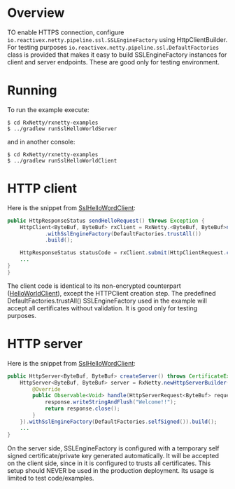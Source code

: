 Overview
========

TO enable HTTPS connection, configure ```io.reactivex.netty.pipeline.ssl.SSLEngineFactory``` using
HttpClientBuilder. For testing purposes ```io.reactivex.netty.pipeline.ssl.DefaultFactories``` class is provided
that makes it easy to build SSLEngineFactory instances for client and server endpoints. These are good only for testing environment.

Running
=======

To run the example execute:

```
$ cd RxNetty/rxnetty-examples
$ ../gradlew runSslHelloWorldServer
```

and in another console:

```
$ cd RxNetty/rxnetty-examples
$ ../gradlew runSslHelloWorldClient
```

HTTP client
===========

Here is the snippet from [SslHelloWordClient](SslHelloWorldClient.java):

```java
public HttpResponseStatus sendHelloRequest() throws Exception {
    HttpClient<ByteBuf, ByteBuf> rxClient = RxNetty.<ByteBuf, ByteBuf>newHttpClientBuilder("localhost", port)
            .withSslEngineFactory(DefaultFactories.trustAll())
            .build();

    HttpResponseStatus statusCode = rxClient.submit(HttpClientRequest.createGet("/hello"))
    ...
}
}
```

The client code is identical to its non-encrypted counterpart ([HelloWorldClient](../helloworld/README.md)), except
the HTTPClient creation step. The predefined DefaultFactories.trustAll() SSLEngineFactory used in the example
will accept all certificates without validation. It is good only for testing purposes.

HTTP server
===========

Here is the snippet from [SslHelloWordClient](SslHelloWorldServer.java):

```java
public HttpServer<ByteBuf, ByteBuf> createServer() throws CertificateException, SSLException {
    HttpServer<ByteBuf, ByteBuf> server = RxNetty.newHttpServerBuilder(port, new RequestHandler<ByteBuf, ByteBuf>() {
        @Override
        public Observable<Void> handle(HttpServerRequest<ByteBuf> request, final HttpServerResponse<ByteBuf> response) {
            response.writeStringAndFlush("Welcome!!");
            return response.close();
        }
    }).withSslEngineFactory(DefaultFactories.selfSigned()).build();
    ...
}
```

On the server side, SSLEngineFactory is configured with a temporary self signed certificate/private key generated automatically.
It will be accepted on the client side, since in it is configured to trusts all certificates.
This setup should NEVER be used in the production deployment. Its usage is limited to test code/examples.